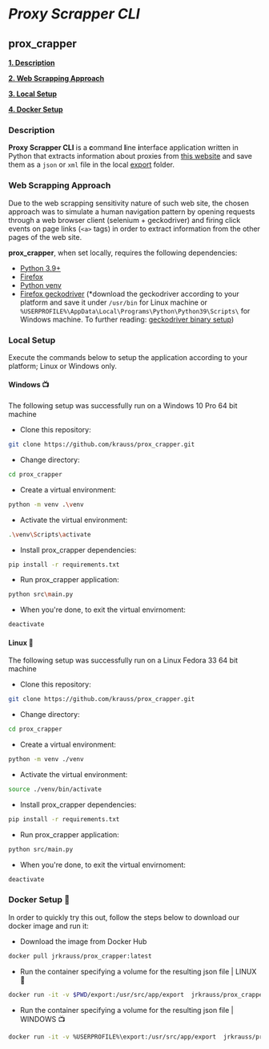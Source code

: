 # _Proxy Scrapper CLI_

## prox_crapper

**[1. Description](#description)**

**[2. Web Scrapping Approach](#web-scrapping-approach)**

**[3. Local Setup](#local-setup)**

**[4. Docker Setup](#docker-setup-whale)** 

### Description

**Proxy Scrapper CLI** is a **c**ommand **l**ine **i**nterface application written in Python that extracts information about proxies from [this website](http://www.freeproxylists.net) and save them as a `json` or `xml` file in the local [export](export/) folder. 

### Web Scrapping Approach

Due to the web scrapping sensitivity nature of such web site, the chosen approach was to simulate a human navigation pattern by opening requests through a web browser client (selenium + geckodriver) and firing click events on page links (`<a>` tags) in order to extract information from the other pages of the web site.

**prox_crapper**, when set locally, requires the following dependencies:
- [Python 3.9+](https://www.python.org/downloads/)
- [Firefox](https://www.mozilla.org/en-US/firefox/all/#product-desktop-release)
- [Python venv](https://docs.python.org/3/library/venv.html)
- [Firefox geckodriver](https://github.com/mozilla/geckodriver/releases) (*download the geckodriver according to your platform and save it under `/usr/bin` for Linux machine or `%USERPROFILE%\AppData\Local\Programs\Python\Python39\Scripts\` for Windows machine. To further reading: [geckodriver binary setup](https://selenium-python.readthedocs.io/installation.html#drivers))


### Local Setup

Execute the commands below to setup the application according to your platform; Linux or Windows only.

#### Windows :tv:

The following setup was successfully run on a Windows 10 Pro 64 bit machine

* Clone this repository:
```sh
git clone https://github.com/krauss/prox_crapper.git
```
* Change directory:
```sh
cd prox_crapper
```
* Create a virtual environment:
```sh
python -m venv .\venv
```
* Activate the virtual environment:
```sh
.\venv\Scripts\activate
```
* Install prox_crapper dependencies:
```sh
pip install -r requirements.txt
```
* Run prox_crapper application:
```sh
python src\main.py
```
* When you're done, to exit the virtual envirnoment:
```sh
deactivate
```

#### Linux :penguin:

The following setup was successfully run on a Linux Fedora 33 64 bit machine

* Clone this repository:
```sh
git clone https://github.com/krauss/prox_crapper.git
```
* Change directory:
```sh
cd prox_crapper
```
* Create a virtual environment:
```sh
python -m venv ./venv
```
* Activate the virtual environment:
```sh
source ./venv/bin/activate
```
* Install prox_crapper dependencies:
```sh
pip install -r requirements.txt
```
* Run prox_crapper application:
```sh
python src/main.py
```
* When you're done, to exit the virtual envirnoment:
```sh
deactivate
```

### Docker Setup :whale:

In order to quickly try this out, follow the steps below to download our docker image and run it:

* Download the image from Docker Hub
```sh
docker pull jrkrauss/prox_crapper:latest
```
* Run the container specifying a volume for the resulting json file | LINUX :penguin:
```sh
docker run -it -v $PWD/export:/usr/src/app/export  jrkrauss/prox_crapper:latest
```
* Run the container specifying a volume for the resulting json file | WINDOWS :tv: 
```sh
docker run -it -v %USERPROFILE%\export:/usr/src/app/export  jrkrauss/prox_crapper:latest 

```